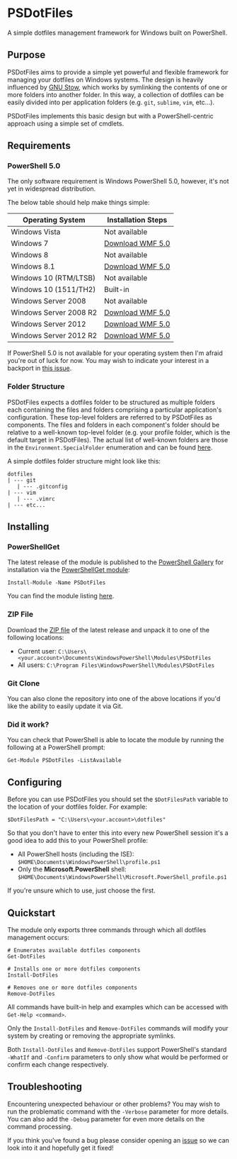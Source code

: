 PSDotFiles
==========

A simple dotfiles management framework for Windows built on PowerShell.

## Purpose

PSDotFiles aims to provide a simple yet powerful and flexible framework for managing your dotfiles on Windows systems. The design is heavily influenced by [GNU Stow](https://www.gnu.org/software/stow/), which works by symlinking the contents of one or more folders into another folder. In this way, a collection of dotfiles can be easily divided into per application folders (e.g. `git`, `sublime`, `vim`, etc...).

PSDotFiles implements this basic design but with a PowerShell-centric approach using a simple set of cmdlets.

## Requirements

### PowerShell 5.0
The only software requirement is Windows PowerShell 5.0, however, it's not yet in widespread distribution.

The below table should help make things simple:

| Operating System       | Installation Steps                                                                 |
| ---------------------- | ---------------------------------------------------------------------------------- |
| Windows Vista          | Not available                                                                      |
| Windows 7              | [Download WMF 5.0](https://www.microsoft.com/en-us/download/details.aspx?id=50395) |
| Windows 8              | Not available                                                                      |
| Windows 8.1            | [Download WMF 5.0](https://www.microsoft.com/en-us/download/details.aspx?id=50395) |
| Windows 10 (RTM/LTSB)  | Not available                                                                      |
| Windows 10 (1511/TH2)  | Built-in                                                                           |
| Windows Server 2008    | Not available                                                                      |
| Windows Server 2008 R2 | [Download WMF 5.0](https://www.microsoft.com/en-us/download/details.aspx?id=50395) |
| Windows Server 2012    | [Download WMF 5.0](https://www.microsoft.com/en-us/download/details.aspx?id=50395) |
| Windows Server 2012 R2 | [Download WMF 5.0](https://www.microsoft.com/en-us/download/details.aspx?id=50395) |

If PowerShell 5.0 is not available for your operating system then I'm afraid you're out of luck for now. You may wish to indicate your interest in a backport in [this issue](#1).

### Folder Structure

PSDotFiles expects a dotfiles folder to be structured as multiple folders each containing the files and folders comprising a particular application's configuration. These top-level folders are referred to by PSDotFiles as components. The files and folders in each component's folder should be relative to a well-known top-level folder (e.g. your profile folder, which is the default target in PSDotFiles). The actual list of well-known folders are those in the `Environment.SpecialFolder` enumeration and can be found [here](https://msdn.microsoft.com/en-us/library/system.environment.specialfolder.aspx).

A simple dotfiles folder structure might look like this:

```fundamental
dotfiles
| --- git
   | --- .gitconfig 
| --- vim
   | --- .vimrc
| --- etc...
```

## Installing

### PowerShellGet

The latest release of the module is published to the [PowerShell Gallery](https://www.powershellgallery.com/) for installation via the [PowerShellGet module](https://www.powershellgallery.com/GettingStarted):

```posh
Install-Module -Name PSDotFiles
```

You can find the module listing [here](https://www.powershellgallery.com/packages/PSDotFiles).

### ZIP File

Download the [ZIP file](https://github.com/ralish/PSDotFiles/archive/master.zip) of the latest release and unpack it to one of the following locations:

- Current user: `C:\Users\<your.account>\Documents\WindowsPowerShell\Modules\PSDotFiles`
- All users: `C:\Program Files\WindowsPowerShell\Modules\PSDotFiles`

### Git Clone

You can also clone the repository into one of the above locations if you'd like the ability to easily update it via Git.

### Did it work?

You can check that PowerShell is able to locate the module by running the following at a PowerShell prompt:

```posh
Get-Module PSDotFiles -ListAvailable
```

## Configuring

Before you can use PSDotFiles you should set the `$DotFilesPath` variable to the location of your dotfiles folder. For example:

```posh
$DotFilesPath = "C:\Users\<your.account>\dotfiles"
```

So that you don't have to enter this into every new PowerShell session it's a good idea to add this to your PowerShell profile:

- All PowerShell hosts (including the ISE): `$HOME\Documents\WindowsPowerShell\profile.ps1`
- Only the **Microsoft.PowerShell** shell: `$HOME\Documents\WindowsPowerShell\Microsoft.PowerShell_profile.ps1`

If you're unsure which to use, just choose the first.

## Quickstart

The module only exports three commands through which all dotfiles management occurs:

```posh
# Enumerates available dotfiles components
Get-DotFiles

# Installs one or more dotfiles components
Install-DotFiles

# Removes one or more dotfiles components
Remove-DotFiles
```

All commands have built-in help and examples which can be accessed with `Get-Help <command>`.

Only the `Install-DotFiles` and `Remove-DotFiles` commands will modify your system by creating or removing the appropriate symlinks.

Both `Install-DotFiles` and `Remove-DotFiles` support PowerShell's standard `-WhatIf` and `-Confirm` parameters to only show what would be performed or confirm each change respectively.

## Troubleshooting

Encountering unexpected behaviour or other problems? You may wish to run the problematic command with the `-Verbose` parameter for more details. You can also add the `-Debug` parameter for even more details on the command processing.

If you think you've found a bug please consider opening an [issue](https://github.com/ralish/PSDotFiles/issues) so we can look into it and hopefully get it fixed!